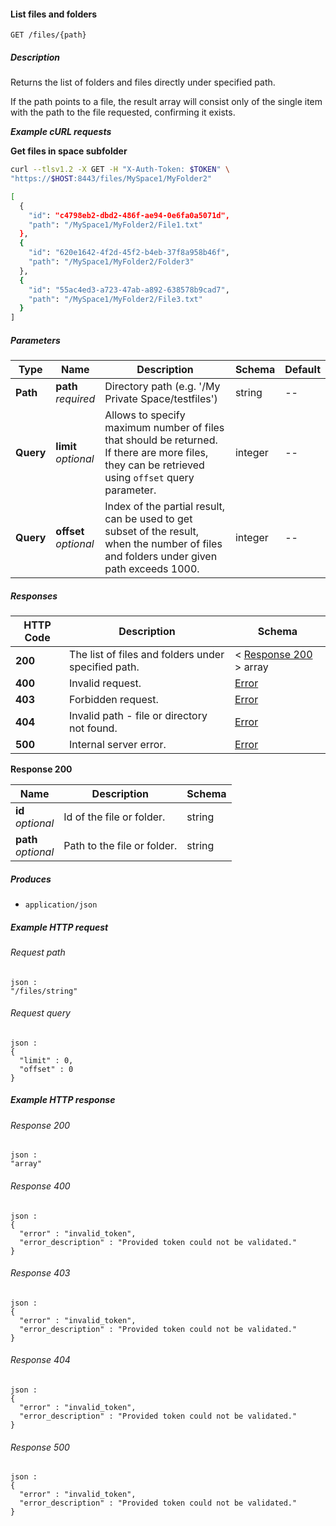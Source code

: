 
<a name="list_files"></a>
#### List files and folders
```
GET /files/{path}
```


##### Description
Returns the list of folders and files directly under specified path.

If the path points to a file, the result array will consist only of the single item with the path to the file requested, confirming it exists.

***Example cURL requests***

**Get files in space subfolder**
```bash
curl --tlsv1.2 -X GET -H "X-Auth-Token: $TOKEN" \
"https://$HOST:8443/files/MySpace1/MyFolder2"

[
  { 
    "id": "c4798eb2-dbd2-486f-ae94-0e6fa0a5071d", 
    "path": "/MySpace1/MyFolder2/File1.txt"
  },
  { 
    "id": "620e1642-4f2d-45f2-b4eb-37f8a958b46f", 
    "path": "/MySpace1/MyFolder2/Folder3"
  },
  { 
    "id": "55ac4ed3-a723-47ab-a892-638578b9cad7", 
    "path": "/MySpace1/MyFolder2/File3.txt"
  }
]
```


##### Parameters

|Type|Name|Description|Schema|Default|
|---|---|---|---|---|
|**Path**|**path**  <br>*required*|Directory path (e.g. '/My Private Space/testfiles')|string|--|
|**Query**|**limit**  <br>*optional*|Allows to specify maximum number of files that should be returned. If there are more files, they can be retrieved using `offset` query parameter.|integer|--|
|**Query**|**offset**  <br>*optional*|Index of the partial result, can be used to get subset of the result,  when the number of files and folders under given path exceeds 1000.|integer|--|


##### Responses

|HTTP Code|Description|Schema|
|---|---|---|
|**200**|The list of files and folders under specified path.|< [Response 200](#list_files-response-200) > array|
|**400**|Invalid request.|[Error](../definitions/Error.md#error)|
|**403**|Forbidden request.|[Error](../definitions/Error.md#error)|
|**404**|Invalid path - file or directory not found.|[Error](../definitions/Error.md#error)|
|**500**|Internal server error.|[Error](../definitions/Error.md#error)|

<a name="list_files-response-200"></a>
**Response 200**

|Name|Description|Schema|
|---|---|---|
|**id**  <br>*optional*|Id of the file or folder.|string|
|**path**  <br>*optional*|Path to the file or folder.|string|


##### Produces

* `application/json`


##### Example HTTP request

###### Request path
```
json :
"/files/string"
```


###### Request query
```
json :
{
  "limit" : 0,
  "offset" : 0
}
```


##### Example HTTP response

###### Response 200
```
json :
"array"
```


###### Response 400
```
json :
{
  "error" : "invalid_token",
  "error_description" : "Provided token could not be validated."
}
```


###### Response 403
```
json :
{
  "error" : "invalid_token",
  "error_description" : "Provided token could not be validated."
}
```


###### Response 404
```
json :
{
  "error" : "invalid_token",
  "error_description" : "Provided token could not be validated."
}
```


###### Response 500
```
json :
{
  "error" : "invalid_token",
  "error_description" : "Provided token could not be validated."
}
```



